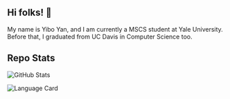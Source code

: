 ## Hi folks! 👋

My name is Yibo Yan, and I am currently a MSCS student at Yale University. Before that, I graduated from UC Davis in Computer Science too.

## Repo Stats

![GitHub Stats](https://github-readme-stats.vercel.app/api?username=totoroyyb&show_icons=true&theme=tokyonight&count_private=true)

![Language Card](https://github-readme-stats.vercel.app/api/top-langs/?username=totoroyyb&layout=compact)
